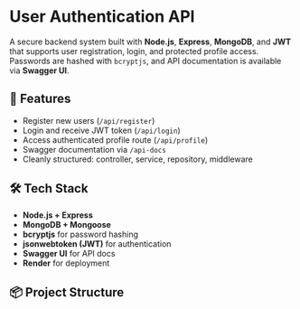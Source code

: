 # User Authentication API

A secure backend system built with **Node.js**, **Express**, **MongoDB**, and **JWT** that supports user registration, login, and protected profile access. Passwords are hashed with `bcryptjs`, and API documentation is available via **Swagger UI**.

## 🔧 Features

- Register new users (`/api/register`)
- Login and receive JWT token (`/api/login`)
- Access authenticated profile route (`/api/profile`)
- Swagger documentation via `/api-docs`
- Cleanly structured: controller, service, repository, middleware

## 🛠 Tech Stack

- **Node.js + Express**
- **MongoDB + Mongoose**
- **bcryptjs** for password hashing
- **jsonwebtoken (JWT)** for authentication
- **Swagger UI** for API docs
- **Render** for deployment

## 📦 Project Structure
